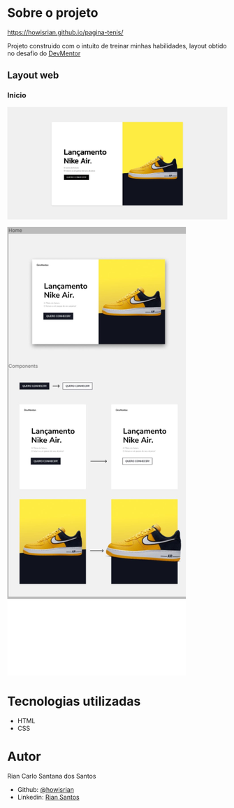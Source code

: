 
# Sobre o projeto

https://howisrian.github.io/pagina-tenis/

Projeto construido com o intuito de treinar minhas habilidades, layout obtido no desafio do [DevMentor](https://www.devmentor.com.br/challenge/landing-page-tenis-nike)



## Layout web

### Inicio
![Inicio section](.github/Layoutpag.jpeg)

![Layout base](.github/Layout.jpg)

# Tecnologias utilizadas
- HTML
- CSS

# Autor

Rian Carlo Santana dos Santos


- Github: [@howisrian](https://www.github.com/howisrian)
- Linkedin: [Rian Santos](https://www.linkedin.com/in/santos-rian/)
